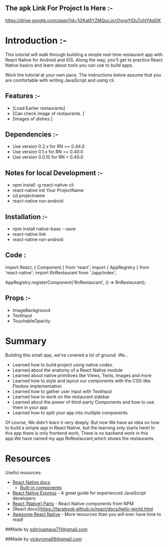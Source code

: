 ## The apk  Link For Project Is Here :-
https://drive.google.com/open?id=1j2KaI6YZMQucJcrOynqYtDuTuhlYAdGK






 # Introduction :-

This tutorial will walk through building a simple real-time restaurant app with React Native for Android and iOS. Along the way, you'll get to practice React Native basics and learn about tools you can use to build apps.

Work the tutorial at your own pace. The instructions below assume that you are comfortable with writing JavaScript and using cli.




##  Features :-
* [Load Earlier restaurants]
* [Can check image of restaurants. ]
* [Images of dishes.]

## Dependencies :-
* Use version 0.2.x for RN >= 0.44.0
* Use version 0.1.x for RN >= 0.40.0
* Use version 0.0.10 for RN < 0.40.0

## Notes for local Development :-
* npm install -g react-native-cli
* react-native init Your ProjectName
* cd projectname
* react-native run-android

## Installation :-
* npm install native-base --save
* react-native link
* react-native run-android

## Code  :

import React, { Component } from 'react';
import { AppRegistry } from 'react-native';
import RnRestaurant from './app/index';

AppRegistry.registerComponent('RnRestaurant', () => RnRestaurant);


## Props :-
- ImageBackground
- TextInput
- TouchableOpacity


# Summary
Building this small app, we've covered a lot of ground. We...
- Learned how to build project using native codes.
- Learned about the anatomy of a React Native module
- Learned about native primitives like Views, Texts, Images and more
- Learned how to style and layout our components with the CSS-like Flexbox implementation
- Learned how to gather user input with TextInput
- Learned how to work on the restaurant sidebar
- Learned about the power of third-party Components and how to use them in your app
- Learned how to split your app into multiple components

Of course, We didn't learn it very deeply. But now We have an idea on how to build a simple app in React Native, but the learning only starts here!
In this app there is only frontend work, There is no backend work in this app.We have named my app  RnRestaurant,which shows the restaurants.


# Resources
Useful resources:
- [React Native docs](https://facebook.github.io/react-native/)
  - [Built-in components](https://facebook.github.io/react-native/docs/components-and-apis.html)
- [React Native Express](http://www.reactnativeexpress.com/) - A great guide for experienced JavaScript developers
- [React (Native) Parts](https://react.parts/native) - React Native components from NPM
- [React docs](https://facebook.github.io/react/docs/hello-world.html
- [Awesome React Native](https://github.com/jondot/awesome-react-native) - More resources than you will ever have time to read!

##Made by sshrivastava711@gmail.com

##Made by vickycena99@gmail.com
  
